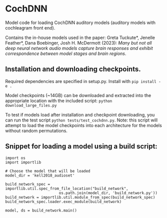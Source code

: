 # CochDNN
Model code for loading CochDNN auditory models (auditory models with cochleagram front end). 

Contains the in-house models used in the paper:
Greta Tuckute*, Jenelle Feather*, Dana Boebinger, Josh H. McDermott (2023): _Many but not all deep neural network audio models capture brain responses and exhibit correspondence between model stages and brain regions_.

## Installation and downloading checkpoints. 
Required dependencies are specified in setup.py. Install with `pip install -e .`

Model checkpoints (~14GB) can be downloaded and extracted into the appropriate location with the included script: 
`python download_large_files.py`

To test if models load after installation and checkpoint downloading, you can run the test script `python tests/test_cochdnn.py`. Note: this script will attempt to load the model checkpoints into each architecture for the models without random permutations.

## Snippet for loading a model using a build script: 
```
import os
import importlib

# Choose the model that will be loaded
model_dir = 'kell2018_audioset'

build_network_spec = importlib.util.spec_from_file_location("build_network",
                        os.path.join(model_dir, 'build_network.py'))
build_network = importlib.util.module_from_spec(build_network_spec)
build_network_spec.loader.exec_module(build_network)

model, ds = build_network.main()
```
